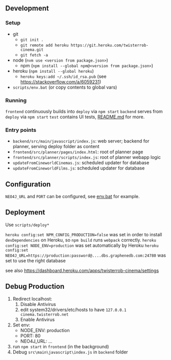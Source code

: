 ## Development

### Setup
 * git
    * `git init .`
    * `git remote add heroku https://git.heroku.com/twisterrob-cinema.git`
    * `git fetch -a`
 * node (`nvm use <version from package.json>`)
 	* npm (`npm install --global npm@<version from package.json>`)
 * heroku (`npm install --global heroku`)
    * `heroku keys:add ~/.ssh/id_rsa.pub` (see https://stackoverflow.com/a/6059231)
 * `scripts/env.bat` (or copy contents to global vars)

### Running

`frontend` continuously builds into `deploy` via `npm start`
`backend` serves from `deploy` via `npm start`
`test` contains UI tests, [README.md](test/README.md) for more.

### Entry points

 * `backend/src/main/javascript/index.js`: web server; backend for planner, serving deploy folder as content
 * `frontend/src/planner/pages/index.html`: root of planner page
 * `frontend/src/planner/scripts/index.js`: root of planner webapp logic
 * `updateFromCineworldCinemas.js`: scheduled updater for database
 * `updateFromCineworldFilms.js`: scheduled updater for database

## Configuration
 
`NEO4J_URL` and `PORT` can be configured, see [env.bat](scripts/env.bat) for example.

## Deployment

Use `scripts/deploy*`

`heroku config:set NPM_CONFIG_PRODUCTION=false` was set in order to install `devDependencies` on Heroku, so `npm build` runs `webpack` correctly.
`heroku config:set NODE_ENV=production` was set automatically by Heroku
`heroku config:set NEO4J_URL=https://production:password@....dbs.graphenedb.com:24780` was set to use the right database

see also https://dashboard.heroku.com/apps/twisterrob-cinema/settings

## Debug Production

1. Redirect localhost:
   1. Disable Antivirus
   2. edit system32/drivers/etc/hosts to have `127.0.0.1	cinema.twisterrob.net`
   3. Enable Antivirus
2. Set env:
   * NODE_ENV: production
   * PORT: 80
   * NEO4J_URL: ...
3. run `npm start` in `frontend` (in the background)
4. Debug `src\main\javascript\index.js` in `backend` folder
